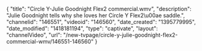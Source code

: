 {
    "title": "Circle Y-Julie Goodnight Flex2 commercial.wmv",
    "description": "Julie Goodnight tells why she loves her Circle Y Flex2\u00ae saddle.",
    "channelid": "146551",
    "videoid": "146560",
    "date_created": "1395779995",
    "date_modified": "1418181194",
    "type": "captivate",
    "layout": "channelVideo",
    "url": "\/new-tvpage\/circle-y-julie-goodnight-flex2-commercial-wmv\/146551-146560"
}